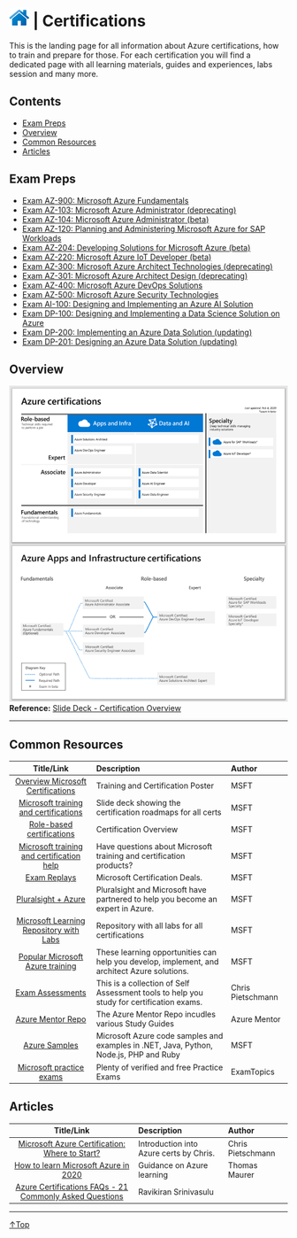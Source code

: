 # [![Home](/img/home.png)](../../README.md "Home") | Certifications 
This is the landing page for all information about Azure certifications, how to train and prepare for those.
For each certification you will find a dedicated page with all learning materials, guides and experiences, labs session and many more.

## Contents
- [Exam Preps](#exam-preps)
- [Overview](#overview)
- [Common Resources](#common-resources)
- [Articles](#articles)


## Exam Preps
- [Exam AZ-900: Microsoft Azure Fundamentals](az-900.md)
- [Exam AZ-103: Microsoft Azure Administrator (deprecating)](az-103.md)
- [Exam AZ-104: Microsoft Azure Administrator (beta)](az-104.md)
- [Exam AZ-120: Planning and Administering Microsoft Azure for SAP Workloads](az-120.md)
- [Exam AZ-204: Developing Solutions for Microsoft Azure (beta)](az-204.md)
- [Exam AZ-220: Microsoft Azure IoT Developer (beta)](az-220.md)
- [Exam AZ-300: Microsoft Azure Architect Technologies (deprecating)](az-300.md)
- [Exam AZ-301: Microsoft Azure Architect Design (deprecating)](az-301.md)
- [Exam AZ-400: Microsoft Azure DevOps Solutions](az-400.md)
- [Exam AZ-500: Microsoft Azure Security Technologies](az-500.md)
- [Exam AI-100: Designing and Implementing an Azure AI Solution](ai-100.md)
- [Exam DP-100: Designing and Implementing a Data Science Solution on Azure](dp-100.md)
- [Exam DP-200: Implementing an Azure Data Solution (updating)](dp-200.md)
- [Exam DP-201: Designing an Azure Data Solution (updating)](dp-201.md)

## Overview
![Overview](/img/cert-overview.png)
**Reference:** [Slide Deck - Certification Overview](https://query.prod.cms.rt.microsoft.com/cms/api/am/binary/RWtQJJ) 
___

## Common Resources
|                                                Title/Link                                                 | Description                                                                                  | Author            |
| :-------------------------------------------------------------------------------------------------------: | :------------------------------------------------------------------------------------------- | :---------------- |
|                    [Overview Microsoft Certifications](http://aka.ms/TrainCertPoster)                     | Training and Certification Poster                                                            | MSFT              |
| [Microsoft training and certifications](https://query.prod.cms.rt.microsoft.com/cms/api/am/binary/RWtQJJ) | Slide deck showing the certification roadmaps for all certs                                  | MSFT              |
|     [Role-based certifications](https://www.microsoft.com/en-us/learning/certification-overview.aspx)     | Certification Overview                                                                       | MSFT              |
|  [Microsoft training and certification help](https://docs.microsoft.com/en-us/learn/certifications/help)  | Have questions about Microsoft training and certification products?                          | MSFT              |
|                [Exam Replays](https://docs.microsoft.com/en-us/learn/certifications/deals)                | Microsoft Certification Deals.                                                               | MSFT              |
|                [Pluralsight + Azure](https://www.pluralsight.com/partners/microsoft/azure)                | Pluralsight and Microsoft have partnered to help you become an expert in Azure.              | MSFT              |
|              [Microsoft Learning Repository with Labs](https://github.com/MicrosoftLearning)              | Repository with all labs for all certifications                                              | MSFT              |
|     [Popular Microsoft Azure training](https://www.microsoft.com/en-us/learning/azure-training.aspx)      | These learning opportunities can help you develop, implement, and architect Azure solutions. | MSFT              |
|                    [Exam Assessments](https://github.com/Build5Nines/exam-assessments)                    | This is a collection of Self Assessment tools to help you study for certification exams.     | Chris Pietschmann |
|                            [Azure Mentor Repo](https://github.com/AzureMentor)                            | The Azure Mentor Repo incudles various Study Guides                                          | Azure Mentor      |
|                             [Azure Samples](https://github.com/Azure-Samples)                             | Microsoft Azure code samples and examples in .NET, Java, Python, Node.js, PHP and Ruby       | MSFT              |
|                  [Microsoft practice exams](https://www.examtopics.com/exams/microsoft/)                  | Plenty of verified and free Practice Exams                                                   | ExamTopics        |


## Articles
|                                                       Title/Link                                                        | Description                             | Author            |
| :---------------------------------------------------------------------------------------------------------------------: | :-------------------------------------- | :---------------- |
| [Microsoft Azure Certification: Where to Start?](https://build5nines.com/microsoft-azure-certification-where-to-start/) | Introduction into Azure certs by Chris. | Chris Pietschmann |
|    [How to learn Microsoft Azure in 2020](https://www.thomasmaurer.ch/2019/12/how-to-learn-microsoft-azure-in-2020/)    | Guidance on Azure learning              | Thomas Maurer     |
|       [Azure Certifications FAQs - 21 Commonly Asked Questions](https://ravikirans.com/faqs-azure-certification/)       | Ravikiran Srinivasulu                   |


___
 <a href="#top" title="Back to the top.">↑Top</a>